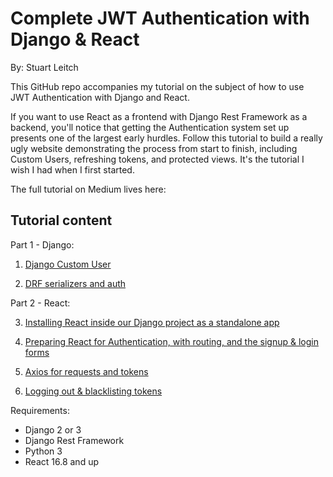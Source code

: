 # Complete JWT Authentication with Django & React
By: Stuart Leitch

This GitHub repo accompanies my tutorial on the subject of how to use JWT Authentication with Django and React.

If you want to use React as a frontend with Django Rest Framework as a backend, you'll notice that getting the Authentication system set up presents one of the largest early hurdles. Follow this tutorial to build a really ugly website demonstrating the process from start to finish, including Custom Users, refreshing tokens, and protected views. It's the tutorial I wish I had when I first started.

The full tutorial on Medium lives here:


## Tutorial content
Part 1 - Django:

1. [Django Custom User](https://github.com/Toruitas/Complete-JWT-Authentication/tree/1_1_custom_user)

2. [DRF serializers and auth](https://github.com/Toruitas/Complete-JWT-Authentication/tree/1_2_DRF_serializers_auth)

Part 2 - React:

3. [Installing React inside our Django project as a standalone app](https://github.com/Toruitas/Complete-JWT-Authentication/tree/2_1_installing_react)

4. [Preparing React for Authentication, with routing, and the signup & login forms](https://github.com/Toruitas/Complete-JWT-Authentication/tree/2_2_preparing_react)

5. [Axios for requests and tokens](https://github.com/Toruitas/Complete-JWT-Authentication/tree/2_3_axios)

6. [Logging out & blacklisting tokens](https://github.com/Toruitas/Complete-JWT-Authentication/tree/2_4_logging_out)

Requirements: 
* Django 2 or 3
* Django Rest Framework
* Python 3
* React 16.8 and up
